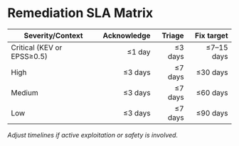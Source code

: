 # Remediation SLA Matrix

| Severity/Context | Acknowledge | Triage | Fix target |
|------------------|------------:|-------:|-----------:|
| Critical (KEV or EPSS≥0.5) | ≤1 day | ≤3 days | ≤7–15 days |
| High | ≤3 days | ≤7 days | ≤30 days |
| Medium | ≤3 days | ≤7 days | ≤60 days |
| Low | ≤3 days | ≤7 days | ≤90 days |

*Adjust timelines if active exploitation or safety is involved.*
